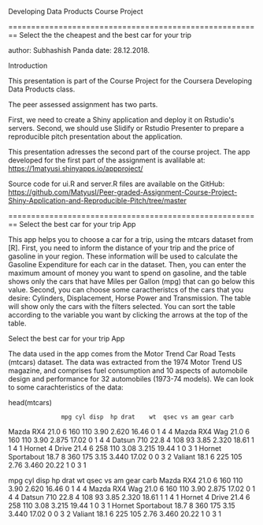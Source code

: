 Developing Data Products Course Project

======================================================== Select the the cheapest and the best car for your trip

author: Subhashish Panda
date: 28.12.2018.

Introduction

This presentation is part of the Course Project for the Coursera Developing Data Products class.

The peer assessed assignment has two parts.

First, we need to create a Shiny application and deploy it on Rstudio's servers. Second, we should use Slidify or Rstudio Presenter to prepare a reproducible pitch presentation about the application.

This presentation adresses the second part of the course project. The app developed for the first part of the assignment is avalilable at: https://1matyusi.shinyapps.io/appproject/

Source code for ui.R and server.R files are available on the GitHub: https://github.com/MatyusI/Peer-graded-Assignment-Course-Project-Shiny-Application-and-Reproducible-Pitch/tree/master

======================================================== Select the best car for your trip App

This app helps you to choose a car for a trip, using the mtcars dataset from [R]. First, you need to inform the distance of your trip and the price of gasoline in your region. These information will be used to calculate the Gasoline Expenditure for each car in the dataset. Then, you can enter the maximum amount of money you want to spend on gasoline, and the table shows only the cars that have Miles per Gallon (mpg) that can go below this value.
Second, you can choose some caractheristcs of the cars that you desire: Cylinders, Displacement, Horse Power and Transmission. The table will show only the cars with the filters selected. You can sort the table according to the variable you want by clicking the arrows at the top of the table.

Select the best car for your trip App

The data used in the app comes from the Motor Trend Car Road Tests (mtcars) dataset. The data was extracted from the 1974 Motor Trend US magazine, and comprises fuel consumption and 10 aspects of automobile design and performance for 32 automobiles (1973-74 models). We can look to some carachteristics of the data:

head(mtcars)

                   mpg cyl disp  hp drat    wt  qsec vs am gear carb
Mazda RX4         21.0   6  160 110 3.90 2.620 16.46  0  1    4    4
Mazda RX4 Wag     21.0   6  160 110 3.90 2.875 17.02  0  1    4    4
Datsun 710        22.8   4  108  93 3.85 2.320 18.61  1  1    4    1
Hornet 4 Drive    21.4   6  258 110 3.08 3.215 19.44  1  0    3    1
Hornet Sportabout 18.7   8  360 175 3.15 3.440 17.02  0  0    3    2
Valiant           18.1   6  225 105 2.76 3.460 20.22  1  0    3    1

mpg cyl disp hp drat wt qsec vs am gear carb
Mazda RX4 21.0 6 160 110 3.90 2.620 16.46 0 1 4 4
Mazda RX4 Wag 21.0 6 160 110 3.90 2.875 17.02 0 1 4 4
Datsun 710 22.8 4 108 93 3.85 2.320 18.61 1 1 4 1
Hornet 4 Drive 21.4 6 258 110 3.08 3.215 19.44 1 0 3 1
Hornet Sportabout 18.7 8 360 175 3.15 3.440 17.02 0 0 3 2
Valiant 18.1 6 225 105 2.76 3.460 20.22 1 0 3 1
